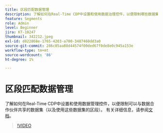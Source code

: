 ```yaml
---
title: 区段匹配数据管理
description: 了解如何在Real-Time CDP中设置和使用数据治理控件，以便限制哪些数据集(以及因此限制哪些区段使用这些数据集……（请用60到160个字符描述）
feature: Segments
role: Admin
level: Beginner
jira: KT-10247
thumbnail: 342212.jpeg
exl-id: d822868e-1765-4203-a700-3487460dd3a0
source-git-commit: 286c85aa88d44574f00ded67f0de8e0c945a153e
workflow-type: tm+mt
source-wordcount: '86'
ht-degree: 1%

---
```


# 区段匹配数据管理

了解如何在Real-Time CDP中设置和使用数据管理控件，以便限制可以与数据合作伙伴共享的数据集（以及使用这些数据集的区段）。 有关详细信息，请参阅[文档](https://experienceleague.adobe.com/docs/experience-platform/segmentation/ui/segment-match/overview.html?lang=zh-Hans)。

>[!VIDEO](https://video.tv.adobe.com/v/346356/?learn=on&enablevpops&captions=chi_hans)
